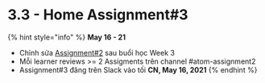 # 3.3 - Home Assignment\#3

{% hint style="info" %}
**May 16 - 21**

* Chỉnh sửa  [Assignment\#2](../2-data-tools-1/home-assignment2.md) sau buổi học Week 3
* Mỗi learner reviews &gt;= 2 Assigments trên channel \#atom-assignment2
* Assignment\#3 đăng trên Slack vào tối **CN, May 16, 2021**
{% endhint %}

